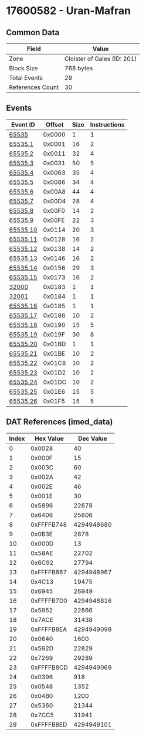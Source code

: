 # 17600582 - Uran-Mafran

## Common Data

| Field            | Value                       |
|------------------|-----------------------------|
| Zone             | Cloister of Gales (ID: 201) |
| Block Size       | 768 bytes                   |
| Total Events     | 29                          |
| References Count | 30                          |

## Events

| Event ID                  | Offset   |   Size |   Instructions |
|---------------------------|----------|--------|----------------|
| [65535](./65535.md)       | 0x0000   |      1 |              1 |
| [65535.1](./65535.1.md)   | 0x0001   |     16 |              2 |
| [65535.2](./65535.2.md)   | 0x0011   |     32 |              4 |
| [65535.3](./65535.3.md)   | 0x0031   |     50 |              5 |
| [65535.4](./65535.4.md)   | 0x0063   |     35 |              4 |
| [65535.5](./65535.5.md)   | 0x0086   |     34 |              4 |
| [65535.6](./65535.6.md)   | 0x00A8   |     44 |              4 |
| [65535.7](./65535.7.md)   | 0x00D4   |     28 |              4 |
| [65535.8](./65535.8.md)   | 0x00F0   |     14 |              2 |
| [65535.9](./65535.9.md)   | 0x00FE   |     22 |              3 |
| [65535.10](./65535.10.md) | 0x0114   |     20 |              3 |
| [65535.11](./65535.11.md) | 0x0128   |     16 |              2 |
| [65535.12](./65535.12.md) | 0x0138   |     14 |              2 |
| [65535.13](./65535.13.md) | 0x0146   |     16 |              2 |
| [65535.14](./65535.14.md) | 0x0156   |     29 |              3 |
| [65535.15](./65535.15.md) | 0x0173   |     16 |              2 |
| [32000](./32000.md)       | 0x0183   |      1 |              1 |
| [32001](./32001.md)       | 0x0184   |      1 |              1 |
| [65535.16](./65535.16.md) | 0x0185   |      1 |              1 |
| [65535.17](./65535.17.md) | 0x0186   |     10 |              2 |
| [65535.18](./65535.18.md) | 0x0190   |     15 |              5 |
| [65535.19](./65535.19.md) | 0x019F   |     30 |              8 |
| [65535.20](./65535.20.md) | 0x01BD   |      1 |              1 |
| [65535.21](./65535.21.md) | 0x01BE   |     10 |              2 |
| [65535.22](./65535.22.md) | 0x01C8   |     10 |              2 |
| [65535.23](./65535.23.md) | 0x01D2   |     10 |              2 |
| [65535.24](./65535.24.md) | 0x01DC   |     10 |              2 |
| [65535.25](./65535.25.md) | 0x01E6   |     15 |              5 |
| [65535.26](./65535.26.md) | 0x01F5   |     15 |              5 |

## DAT References (imed_data)

|   Index | Hex Value   |   Dec Value |
|---------|-------------|-------------|
|       0 | 0x0028      |          40 |
|       1 | 0x000F      |          15 |
|       2 | 0x003C      |          60 |
|       3 | 0x002A      |          42 |
|       4 | 0x002E      |          46 |
|       5 | 0x001E      |          30 |
|       6 | 0x5896      |       22678 |
|       7 | 0x6406      |       25606 |
|       8 | 0xFFFFB748  |  4294948680 |
|       9 | 0x0B3E      |        2878 |
|      10 | 0x000D      |          13 |
|      11 | 0x58AE      |       22702 |
|      12 | 0x6C92      |       27794 |
|      13 | 0xFFFFB867  |  4294948967 |
|      14 | 0x4C13      |       19475 |
|      15 | 0x6945      |       26949 |
|      16 | 0xFFFFB7D0  |  4294948816 |
|      17 | 0x5952      |       22866 |
|      18 | 0x7ACE      |       31438 |
|      19 | 0xFFFFB8EA  |  4294949098 |
|      20 | 0x0640      |        1600 |
|      21 | 0x592D      |       22829 |
|      22 | 0x7269      |       29289 |
|      23 | 0xFFFFB8CD  |  4294949069 |
|      24 | 0x0396      |         918 |
|      25 | 0x0548      |        1352 |
|      26 | 0x04B0      |        1200 |
|      27 | 0x5360      |       21344 |
|      28 | 0x7CC5      |       31941 |
|      29 | 0xFFFFB8ED  |  4294949101 |
